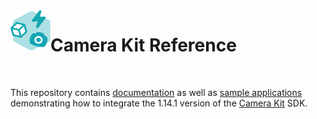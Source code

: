 <img align="left" width="64" height="64" src="docs/camerakit_icon.svg">

# Camera Kit Reference

</br>

This repository contains [documentation](./docs) as well as [sample applications](./samples) demonstrating how to integrate the 1.14.1 version of the [Camera Kit](https://kit.snapchat.com/camera-kit) SDK.
